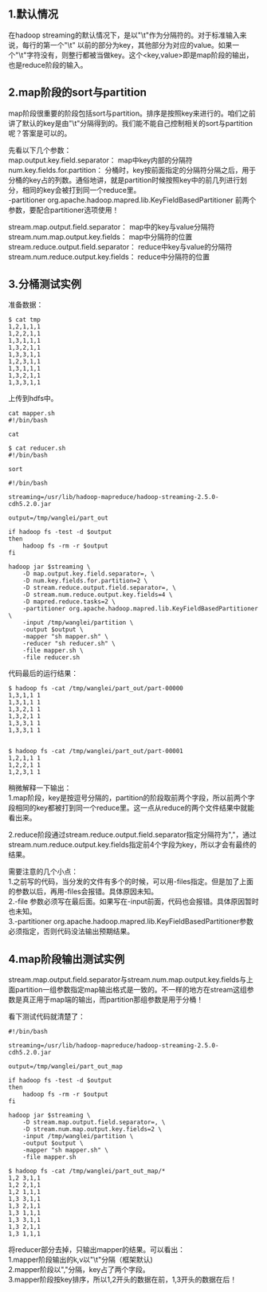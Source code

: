 ## 1.默认情况
在hadoop streaming的默认情况下，是以"\t"作为分隔符的。对于标准输入来说，每行的第一个"\t" 以前的部分为key，其他部分为对应的value。如果一个"\t"字符没有，则整行都被当做key。这个<key,value>即是map阶段的输出，也是reduce阶段的输入。  

## 2.map阶段的sort与partition
map阶段很重要的阶段包括sort与partition。排序是按照key来进行的。咱们之前讲了默认的key是由"\t"分隔得到的。我们能不能自己控制相关的sort与partition呢？答案是可以的。  

先看以下几个参数：  
map.output.key.field.separator： map中key内部的分隔符  
num.key.fields.for.partition： 分桶时，key按前面指定的分隔符分隔之后，用于分桶的key占的列数。通俗地讲，就是partition时候按照key中的前几列进行划分，相同的key会被打到同一个reduce里。  
-partitioner org.apache.hadoop.mapred.lib.KeyFieldBasedPartitioner 前两个参数，要配合partitioner选项使用！  

stream.map.output.field.separator： map中的key与value分隔符  
stream.num.map.output.key.fields： map中分隔符的位置  
stream.reduce.output.field.separator： reduce中key与value的分隔符  
stream.num.reduce.output.key.fields： reduce中分隔符的位置  

## 3.分桶测试实例
准备数据：  

```
$ cat tmp
1,2,1,1,1
1,2,2,1,1
1,3,1,1,1
1,3,2,1,1
1,3,3,1,1
1,2,3,1,1
1,3,1,1,1
1,3,2,1,1
1,3,3,1,1
```  

上传到hdfs中。  

```
cat mapper.sh
#!/bin/bash

cat
```  

```
$ cat reducer.sh
#!/bin/bash

sort
```  

```
#!/bin/bash

streaming=/usr/lib/hadoop-mapreduce/hadoop-streaming-2.5.0-cdh5.2.0.jar

output=/tmp/wanglei/part_out

if hadoop fs -test -d $output
then
    hadoop fs -rm -r $output
fi

hadoop jar $streaming \
    -D map.output.key.field.separator=, \
    -D num.key.fields.for.partition=2 \
    -D stream.reduce.output.field.separator=, \
    -D stream.num.reduce.output.key.fields=4 \
    -D mapred.reduce.tasks=2 \
    -partitioner org.apache.hadoop.mapred.lib.KeyFieldBasedPartitioner \
    -input /tmp/wanglei/partition \
    -output $output \
    -mapper "sh mapper.sh" \
    -reducer "sh reducer.sh" \
    -file mapper.sh \
    -file reducer.sh
```  

代码最后的运行结果：  

```
$ hadoop fs -cat /tmp/wanglei/part_out/part-00000
1,3,1,1	1
1,3,1,1	1
1,3,2,1	1
1,3,2,1	1
1,3,3,1	1
1,3,3,1	1


$ hadoop fs -cat /tmp/wanglei/part_out/part-00001
1,2,1,1	1
1,2,2,1	1
1,2,3,1	1
```  

稍微解释一下输出：  
1.map阶段，key是按逗号分隔的，partition的阶段取前两个字段，所以前两个字段相同的key都被打到同一个reduce里。这一点从reduce的两个文件结果中就能看出来。  

2.reduce阶段通过stream.reduce.output.field.separator指定分隔符为","，通过stream.num.reduce.output.key.fields指定前4个字段为key，所以才会有最终的结果。  

需要注意的几个小点：  
1.之前写的代码，当分发的文件有多个的时候，可以用-files指定。但是加了上面的参数以后，再用-files会报错。具体原因未知。  
2.-file 参数必须写在最后面。如果写在-input前面，代码也会报错。具体原因暂时也未知。  
3.-partitioner org.apache.hadoop.mapred.lib.KeyFieldBasedPartitioner参数必须指定，否则代码没法输出预期结果。  

## 4.map阶段输出测试实例
stream.map.output.field.separator与stream.num.map.output.key.fields与上面partition一组参数指定map输出格式是一致的。不一样的地方在stream这组参数是真正用于map端的输出，而partition那组参数是用于分桶！  

看下测试代码就清楚了：  

```
#!/bin/bash

streaming=/usr/lib/hadoop-mapreduce/hadoop-streaming-2.5.0-cdh5.2.0.jar

output=/tmp/wanglei/part_out_map

if hadoop fs -test -d $output
then
    hadoop fs -rm -r $output
fi

hadoop jar $streaming \
    -D stream.map.output.field.separator=, \
    -D stream.num.map.output.key.fields=2 \
    -input /tmp/wanglei/partition \
    -output $output \
    -mapper "sh mapper.sh" \
    -file mapper.sh
```  

```
$ hadoop fs -cat /tmp/wanglei/part_out_map/*
1,2	3,1,1
1,2	2,1,1
1,2	1,1,1
1,3	3,1,1
1,3	2,1,1
1,3	1,1,1
1,3	3,1,1
1,3	2,1,1
1,3	1,1,1
```  

将reducer部分去掉，只输出mapper的结果。可以看出：  
1.mapper阶段输出的k,v以"\t"分隔（框架默认)  
2.mapper阶段以","分隔，key占了两个字段。  
3.mapper阶段按key排序，所以1,2开头的数据在前，1,3开头的数据在后！  